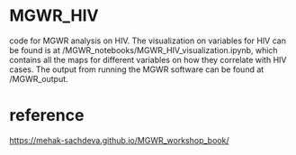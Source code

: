 # MGWR_HIV
code for MGWR analysis on HIV. 
The visualization on variables for HIV can be found is at /MGWR_notebooks/MGWR_HIV_visualization.ipynb, which contains all the maps for different variables on how they correlate with HIV cases.
The output from running the MGWR software can be found at /MGWR_output.


# reference
https://mehak-sachdeva.github.io/MGWR_workshop_book/
